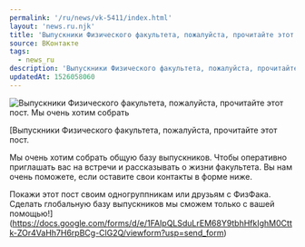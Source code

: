 ```yaml
---
permalink: '/ru/news/vk-5411/index.html'
layout: 'news.ru.njk'
title: 'Выпускники Физического факультета, пожалуйста, прочитайте этот пост.'
source: ВКонтакте
tags:
  - news_ru
description: 'Выпускники Физического факультета, пожалуйста, прочитайте этот пост.'
updatedAt: 1526058060
---
```

![Выпускники Физического факультета, пожалуйста, прочитайте этот пост. Мы очень хотим собрать](https://sun9-74.userapi.com/c845021/v845021661/4c487/-l2Ibx6yps4.jpg)

[Выпускники Физического факультета, пожалуйста, прочитайте этот пост.

Мы очень хотим собрать общую базу выпускников. Чтобы оперативно приглашать вас на встречи и рассказывать о жизни факультета. Вы нам очень поможете, если оставите свои контакты в форме ниже.

Покажи этот пост своим одногруппникам или друзьям с ФизФака. Сделать глобальную базу выпускников мы сможем только с вашей помощью!](https://docs.google.com/forms/d/e/1FAIpQLSduLrEM68Y9tbhHfkIghM0Cttk-ZOr4VaHh7H6rpBCg-ClG2Q/viewform?usp=send_form)

